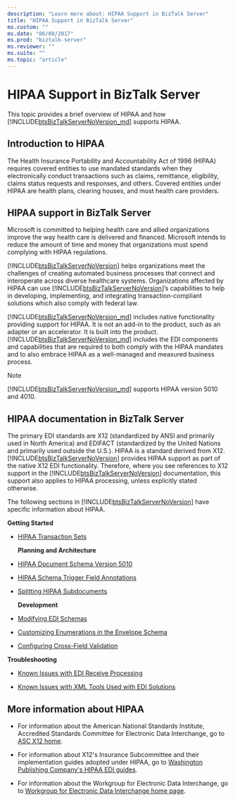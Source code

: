 ```yaml
---
description: "Learn more about: HIPAA Support in BizTalk Server"
title: "HIPAA Support in BizTalk Server"
ms.custom: ""
ms.date: "06/08/2017"
ms.prod: "biztalk-server"
ms.reviewer: ""
ms.suite: ""
ms.topic: "article"
---
```

# HIPAA Support in BizTalk Server
This topic provides a brief overview of HIPAA and how [!INCLUDE[btsBizTalkServerNoVersion_md](../includes/btsbiztalkservernoversion-md.md)] supports HIPAA.  
  
## Introduction to HIPAA  
 The Health Insurance Portability and Accountability Act of 1996 (HIPAA) requires covered entities to use mandated standards when they electronically conduct transactions such as claims, remittance, eligibility, claims status requests and responses, and others. Covered entities under HIPAA are health plans, clearing houses, and most health care providers.  
  
## HIPAA support in BizTalk Server  
 Microsoft is committed to helping health care and allied organizations improve the way health care is delivered and financed. Microsoft intends to reduce the amount of time and money that organizations must spend complying with HIPAA regulations.  
  
 [!INCLUDE[btsBizTalkServerNoVersion](../includes/btsbiztalkservernoversion-md.md)] helps organizations meet the challenges of creating automated business processes that connect and interoperate across diverse healthcare systems. Organizations affected by HIPAA can use [!INCLUDE[btsBizTalkServerNoVersion](../includes/btsbiztalkservernoversion-md.md)]’s capabilities to help in developing, implementing, and integrating transaction-compliant solutions which also comply with federal law.  
  
[!INCLUDE[btsBizTalkServerNoVersion_md](../includes/btsbiztalkservernoversion-md.md)] includes native functionality providing support for HIPAA. It is not an add-in to the product, such as an adapter or an accelerator. It is built into the product. [!INCLUDE[btsBizTalkServerNoVersion_md](../includes/btsbiztalkservernoversion-md.md)] includes the EDI components and capabilities that are required to both comply with the HIPAA mandates and to also embrace HIPAA as a well-managed and measured business process.  
  
> [!NOTE]
>  [!INCLUDE[btsBizTalkServerNoVersion_md](../includes/btsbiztalkservernoversion-md.md)] supports HIPAA version 5010 and 4010.  
  
## HIPAA documentation in BizTalk Server  
 The primary EDI standards are X12 (standardized by ANSI and primarily used in North America) and EDIFACT (standardized by the United Nations and primarily used outside the U.S.). HIPAA is a standard derived from X12. [!INCLUDE[btsBizTalkServerNoVersion](../includes/btsbiztalkservernoversion-md.md)] provides HIPAA support as part of the native X12 EDI functionality. Therefore, where you see references to X12 support in the [!INCLUDE[btsBizTalkServerNoVersion](../includes/btsbiztalkservernoversion-md.md)] documentation, this support also applies to HIPAA processing, unless explicitly stated otherwise.  
  
 The following sections in [!INCLUDE[btsBizTalkServerNoVersion](../includes/btsbiztalkservernoversion-md.md)] have specific information about HIPAA.  
  
 **Getting Started**  
  
- [HIPAA Transaction Sets](../core/hipaa-transaction-sets.md)  
  
  **Planning and Architecture**  
  
- [HIPAA Document Schema Version 5010](../core/hipaa-document-schema-version-5010.md)  
  
- [HIPAA Schema Trigger Field Annotations](../core/hipaa-schema-trigger-field-annotations.md)  
  
- [Splitting HIPAA Subdocuments](../core/splitting-hipaa-subdocuments.md)  
  
  **Development**  
  
- [Modifying EDI Schemas](../core/modifying-edi-schemas.md) 

- [Customizing Enumerations in the Envelope Schema](../core/customizing-enumerations-in-the-envelope-schema.md)

- [Configuring Cross-Field Validation](../core/configuring-cross-field-validation.md)

  
 **Troubleshooting**  
  
-   [Known Issues with EDI Receive Processing](../core/known-issues-with-edi-receive-processing.md)  
  
-   [Known Issues with XML Tools Used with EDI Solutions](../core/known-issues-with-xml-tools-used-with-edi-solutions.md)  
  
## More information about HIPAA  
  
-   For information about the American National Standards Institute, Accredited Standards Committee for Electronic Data Interchange, go to [ASC X12 home](http://www.x12.org/).  
  
-   For information about X12's Insurance Subcommittee and their implementation guides adopted under HIPAA, go to [Washington Publishing Company's HIPAA EDI guides](http://www.wpc-edi.com/).
  
-   For information about the Workgroup for Electronic Data Interchange, go to [Workgroup for Electronic Data Interchange home page](http://www.wedi.org/).
